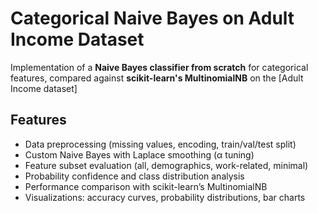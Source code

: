 # Categorical Naive Bayes on Adult Income Dataset

Implementation of a **Naive Bayes classifier from scratch** for categorical features, compared against **scikit-learn's MultinomialNB** on the [Adult Income dataset]

## Features
- Data preprocessing (missing values, encoding, train/val/test split)  
- Custom Naive Bayes with Laplace smoothing (α tuning)  
- Feature subset evaluation (all, demographics, work-related, minimal)  
- Probability confidence and class distribution analysis  
- Performance comparison with scikit-learn’s MultinomialNB  
- Visualizations: accuracy curves, probability distributions, bar charts  

